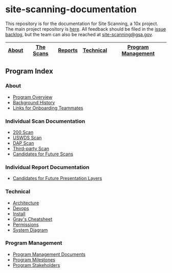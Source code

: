 # site-scanning-documentation

This repository is for the documentation for Site Scanning, a 10x project.  The main project repository is [here](https://github.com/18F/spotlight).  All feedback should be filed in the [issue backlog](https://github.com/18F/spotlight/issues), but the team can also be reached at site-scanning@gsa.gov.


|  [About](https://github.com/18F/site-scanning-documentation#about) |  [The Scans](https://github.com/18F/site-scanning-documentation#individual-scan-documentation) | [Reports](https://github.com/18F/site-scanning-documentation#individual-report-documentation)  | [Technical](https://github.com/18F/site-scanning-documentation#technical)  |  [Program Management](https://github.com/18F/site-scanning-documentation#program-management) |
|---|---|---|---|---|



## Program Index 

### About 

* [Program Overview](https://github.com/18F/site-scanning-documentation/blob/master/overview/about-the-program.md)
* [Background History](https://github.com/18F/site-scanning-documentation/blob/master/project-management/project-history.md)
* [Links for Onboarding Teammates](https://github.com/18F/site-scanning-documentation/blob/master/project-management/onboarding-links.md)

### Individual Scan Documentation
* [200 Scan](https://github.com/18F/site-scanning-documentation/blob/master/scans/200.md)
* [USWDS Scan](https://github.com/18F/site-scanning-documentation/blob/master/scans/uswds.md)
* [DAP Scan](https://github.com/18F/site-scanning-documentation/blob/master/scans/DAP.md)
* [Third-party Scan](https://github.com/18F/site-scanning-documentation/blob/master/scans/third-party.md)
* [Candidates for Future Scans](https://github.com/18F/site-scanning-documentation/blob/master/scans/candidate-scans.md)


### Individual Report Documentation
* [Candidates for Future Presentation Layers](https://github.com/18F/site-scanning-documentation/blob/master/presentation-layers/candidates.md)



### Technical 

* [Architecture](https://github.com/18F/spotlight/blob/master/docs/Architecture.md)
* [Devops](https://github.com/18F/spotlight/blob/master/docs/DevOps.md)
* [Install](https://github.com/18F/spotlight/blob/master/docs/INSTALL.md)
* [Gray's Cheatsheet](https://github.com/18F/spotlight/blob/master/docs/cheatsheet.md)
* [Permissions](https://github.com/18F/spotlight/blob/master/docs/permissions.md)
* [System Diagram](https://github.com/18F/spotlight/blob/master/docs/scanner-ui.png)

### Program Management
* [Program Management Documents](https://github.com/18F/site-scanning-documentation/tree/master/project-management) 
* [Program Milestones](https://github.com/18F/site-scanning-documentation/blob/master/project-management/project-milestones-version-history.md)
* [Program Stakeholders](https://github.com/18F/site-scanning-documentation/blob/master/project-management/stakeholders.md)
